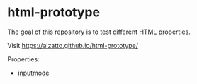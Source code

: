 # html-prototype

The goal of this repository is to test different HTML properties.

Visit https://aizatto.github.io/html-prototype/

Properties:

- [inputmode](/inputmode.html)
